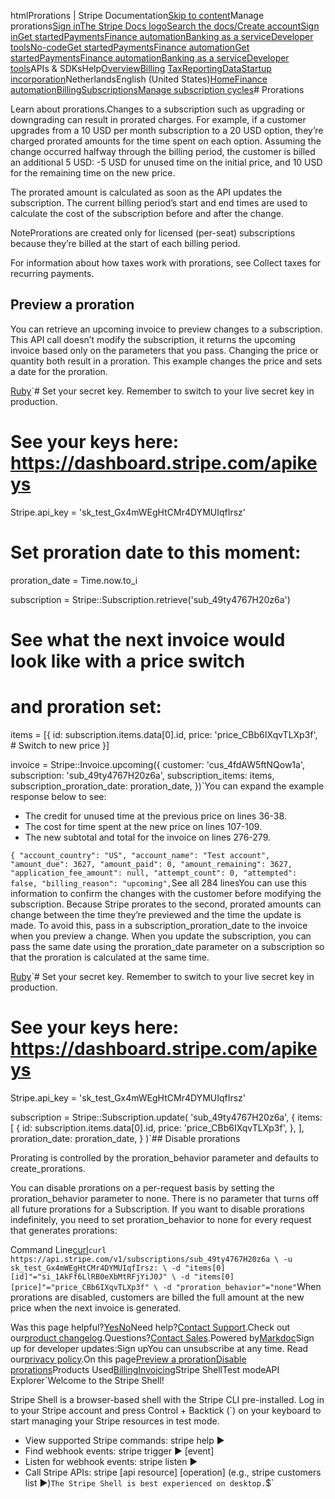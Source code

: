 htmlProrations | Stripe Documentation[Skip to content](#main-content)Manage prorations[Sign in](https://dashboard.stripe.com/login?redirect=https%3A%2F%2Fdocs.stripe.com%2Fbilling%2Fsubscriptions%2Fprorations)[The Stripe Docs logo](/)[Search the docs/](#)[Create account](https://dashboard.stripe.com/register/billing)[Sign in](https://dashboard.stripe.com/login?redirect=https%3A%2F%2Fdocs.stripe.com%2Fbilling%2Fsubscriptions%2Fprorations)[Get started](/get-started)[Payments](/payments)[Finance automation](/finance-automation)[Banking as a service](/financial-services)[Developer tools](/development)[No-code](/no-code)[Get started](/get-started)[Payments](/payments)[Finance automation](/finance-automation)[](#)[Get started](/get-started)[Payments](/payments)[Finance automation](/finance-automation)[Banking as a service](/financial-services)[Developer tools](/development)[](#)APIs & SDKsHelp[Overview](/docs/finance-automation)[Billing](#)
[Tax](#)[Reporting](#)[Data](#)[Startup incorporation](#)NetherlandsEnglish (United States)[](#)[](#)[Home](/docs)[Finance automation](/docs/finance-automation)[Billing](/docs/billing)[Subscriptions](/docs/subscriptions)[Manage subscription cycles](/docs/billing/subscriptions/change)# Prorations

Learn about prorations.Changes to a subscription such as upgrading or downgrading can result in prorated charges. For example, if a customer upgrades from a 10 USD per month subscription to a 20 USD option, they’re charged prorated amounts for the time spent on each option. Assuming the change occurred halfway through the billing period, the customer is billed an additional 5 USD: -5 USD for unused time on the initial price, and 10 USD for the remaining time on the new price.

The prorated amount is calculated as soon as the API updates the subscription. The current billing period’s start and end times are used to calculate the cost of the subscription before and after the change.

NoteProrations are created only for licensed (per-seat) subscriptions because they’re billed at the start of each billing period.

For information about how taxes work with prorations, see Collect taxes for recurring payments.

## Preview a proration

You can retrieve an upcoming invoice to preview changes to a subscription. This API call doesn’t modify the subscription, it returns the upcoming invoice based only on the parameters that you pass. Changing the price or quantity both result in a proration. This example changes the price and sets a date for the proration.

[Ruby](#)`# Set your secret key. Remember to switch to your live secret key in production.
# See your keys here: https://dashboard.stripe.com/apikeys
Stripe.api_key = 'sk_test_Gx4mWEgHtCMr4DYMUIqfIrsz'

# Set proration date to this moment:
proration_date = Time.now.to_i

subscription = Stripe::Subscription.retrieve('sub_49ty4767H20z6a')

# See what the next invoice would look like with a price switch
# and proration set:
items = [{
  id: subscription.items.data[0].id,
  price: 'price_CBb6IXqvTLXp3f', # Switch to new price
}]

invoice = Stripe::Invoice.upcoming({
  customer: 'cus_4fdAW5ftNQow1a',
  subscription: 'sub_49ty4767H20z6a',
  subscription_items: items,
  subscription_proration_date: proration_date,
})`You can expand the example response below to see:

- The credit for unused time at the previous price on lines 36-38.
- The cost for time spent at the new price on lines 107-109.
- The new subtotal and total for the invoice on lines 276-279.

`{
  "account_country": "US",
  "account_name": "Test account",
  "amount_due": 3627,
  "amount_paid": 0,
  "amount_remaining": 3627,
  "application_fee_amount": null,
  "attempt_count": 0,
  "attempted": false,
  "billing_reason": "upcoming",`See all 284 linesYou can use this information to confirm the changes with the customer before modifying the subscription. Because Stripe prorates to the second, prorated amounts can change between the time they’re previewed and the time the update is made. To avoid this, pass in a subscription_proration_date to the invoice when you preview a change. When you update the subscription, you can pass the same date using the proration_date parameter on a subscription so that the proration is calculated at the same time.

[Ruby](#)`# Set your secret key. Remember to switch to your live secret key in production.
# See your keys here: https://dashboard.stripe.com/apikeys
Stripe.api_key = 'sk_test_Gx4mWEgHtCMr4DYMUIqfIrsz'

subscription = Stripe::Subscription.update(
  'sub_49ty4767H20z6a',
  {
    items: [
      {
        id: subscription.items.data[0].id,
        price: 'price_CBb6IXqvTLXp3f',
      },
    ],
    proration_date: proration_date,
  }
)`## Disable prorations

Prorating is controlled by the proration_behavior parameter and defaults to create_prorations.

You can disable prorations on a per-request basis by setting the proration_behavior parameter to none. There is no parameter that turns off all future prorations for a Subscription. If you want to disable prorations indefinitely, you need to set proration_behavior to none for every request that generates prorations:

Command Line[curl](#)`curl https://api.stripe.com/v1/subscriptions/sub_49ty4767H20z6a \
  -u sk_test_Gx4mWEgHtCMr4DYMUIqfIrsz: \
  -d "items[0][id]"="si_1AkFf6LlRB0eXbMtRFjYiJ0J" \
  -d "items[0][price]"="price_CBb6IXqvTLXp3f" \
  -d "proration_behavior"="none"`When prorations are disabled, customers are billed the full amount at the new price when the next invoice is generated.

Was this page helpful?[Yes](#)[No](#)Need help?[Contact Support](https://support.stripe.com/).Check out our[product changelog](https://stripe.com/blog/changelog).Questions?[Contact Sales](https://stripe.com/contact/sales).Powered by[Markdoc](https://markdoc.dev)Sign up for developer updates:Sign upYou can unsubscribe at any time. Read our[privacy policy](https://stripe.com/privacy).On this page[Preview a proration](#preview-proration)[Disable prorations](#disable-prorations)Products Used[Billing](/billing)[Invoicing](/invoicing)Stripe ShellTest modeAPI Explorer[](https://stripe.com/docs/stripe-cli#install)`Welcome to the Stripe Shell!

Stripe Shell is a browser-based shell with the Stripe CLI pre-installed. Log in to your
Stripe account and press Control + Backtick (`) on your keyboard to start managing your Stripe
resources in test mode.

- View supported Stripe commands: stripe help ▶️
- Find webhook events: stripe trigger ▶️ [event]
- Listen for webhook events: stripe listen ▶
- Call Stripe APIs: stripe [api resource] [operation] (e.g., stripe customers list ▶️)`The Stripe Shell is best experienced on desktop.`$`